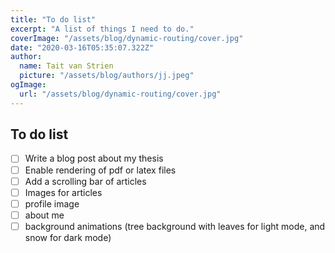 ```yaml
---
title: "To do list"
excerpt: "A list of things I need to do."
coverImage: "/assets/blog/dynamic-routing/cover.jpg"
date: "2020-03-16T05:35:07.322Z"
author:
  name: Tait van Strien
  picture: "/assets/blog/authors/jj.jpeg"
ogImage:
  url: "/assets/blog/dynamic-routing/cover.jpg"
---
```


## To do list
- [ ] Write a blog post about my thesis
- [ ] Enable rendering of pdf or latex files
- [ ] Add a scrolling bar of articles
- [ ] Images for articles
- [ ] profile image
- [ ] about me
- [ ] background animations (tree background with leaves for light mode, and snow for dark mode)

